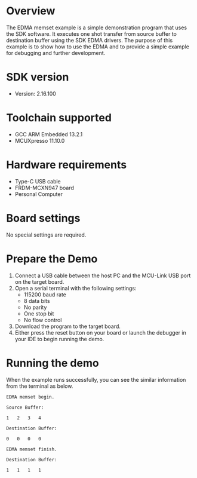 Overview
========
The EDMA memset example is a simple demonstration program that uses the SDK software.
It executes one shot transfer from source buffer to destination buffer using the SDK EDMA drivers.
The purpose of this example is to show how to use the EDMA and to provide a simple example for
debugging and further development.

SDK version
===========
- Version: 2.16.100

Toolchain supported
===================
- GCC ARM Embedded  13.2.1
- MCUXpresso  11.10.0

Hardware requirements
=====================
- Type-C USB cable
- FRDM-MCXN947 board
- Personal Computer

Board settings
==============
No special settings are required.

Prepare the Demo
================
1.  Connect a USB cable between the host PC and the MCU-Link USB port on the target board. 
2.  Open a serial terminal with the following settings:
    - 115200 baud rate
    - 8 data bits
    - No parity
    - One stop bit
    - No flow control
3.  Download the program to the target board.
4.  Either press the reset button on your board or launch the debugger in your IDE to begin running the demo.

Running the demo
================
When the example runs successfully, you can see the similar information from the terminal as below.
~~~~~~~~~~~~~~~~~~~~~~~~~~~~~~~~~~~~~~~~~~~~~~~
EDMA memset begin.

Source Buffer:

1	2	3	4	

Destination Buffer:

0	0	0	0	

EDMA memset finish.

Destination Buffer:

1	1	1	1
~~~~~~~~~~~~~~~~~~~~~~~~~~~~~~~~~~~~~~~~~~~~~~~


